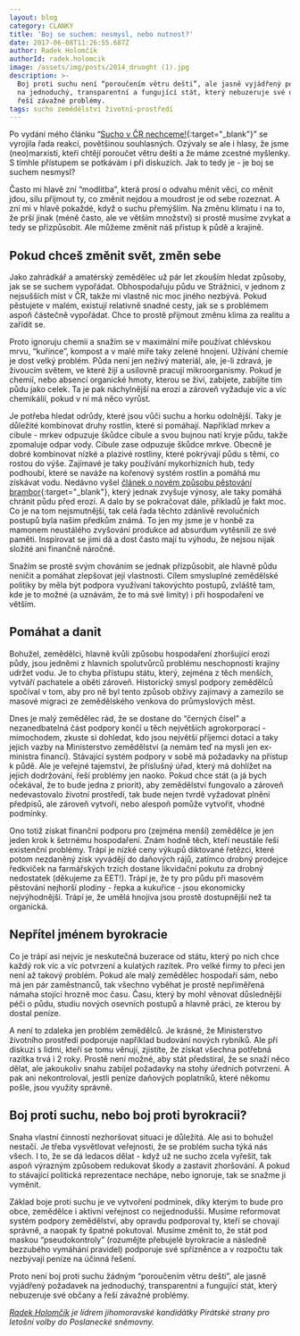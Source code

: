 ```yaml
---
layout: blog
category: CLANKY
title: 'Boj se suchem: nesmysl, nebo nutnost?'
date: 2017-06-08T11:26:55.687Z
author: Radek Holomčík
authorId: radek.holomcik
image: /assets/img/posts/2014_druoght (1).jpg
description: >-
  Boj proti suchu není “poroučením větru dešti”, ale jasně vyjádřený požadavek
  na jednoduchý, transparentní a fungující stát, který nebuzeruje své občany a
  řeší závažné problémy.
tags: sucho zemědělství životní-prostředí
---
```

Po vydání mého článku “[Sucho v ČR nechceme!](https://jihomoravsky.pirati.cz/tiskove-zpravy/sucho-v-r-nechceme.html){:target="_blank"}” se vyrojila řada reakcí, povětšinou souhlasných. Ozývaly se ale i hlasy, že jsme (neo)marxisti, kteří chtějí poroučet větru dešti a že máme zcestné myšlenky. S tímhle přístupem se potkávám i při diskuzích.  Jak to tedy je - je boj se suchem nesmysl?

Často mi hlavě zní “modlitba”, která prosí o odvahu měnit věci, co měnit jdou, sílu přijmout ty, co změnit nejdou a moudrost je od sebe rozeznat. A zní mi v hlavě pokaždé, když o suchu přemýšlím. Na změnu klimatu i na to, že prší jinak (méně často, ale ve větším množství) si prostě musíme zvykat a tedy se přizpůsobit. Ale můžeme změnit náš přístup k půdě a krajině.

## Pokud chceš změnit svět, změn sebe

Jako zahrádkář a amatérský zemědělec už pár let zkouším hledat způsoby, jak se se suchem vypořádat. Obhospodařuju půdu ve Strážnici, v jednom z nejsušších míst v ČR, takže mi vlastně nic moc jiného nezbývá. Pokud pěstujete v malém, existují relativně snadné cesty, jak se s problémem aspoň částečně vypořádat. Chce to prostě přijmout změnu klima za realitu a zařídit se.

Proto ignoruju chemii a snažím se v maximální míře používat chlévskou mrvu, “kuřince”, kompost a v malé míře taky zelené hnojení. Užívání chemie je dost velký problém. Půda není jen neživý materiál, ale, je-li zdravá, je živoucím světem, ve které žijí a usilovně pracují mikroorganismy. Pokud je chemií, nebo absencí organické hmoty, kterou se živí, zabijete, zabíjíte tím půdu jako celek. Ta je pak náchylnější na erozi a zároveň vyžaduje víc a víc chemikálií, pokud v ní má něco vyrůst.

Je potřeba hledat odrůdy, které jsou vůči suchu a horku odolnější. Taky je důležité kombinovat druhy rostlin, které si pomáhají. Například mrkev a cibule - mrkev odpuzuje škůdce cibule a svou bujnou natí kryje půdu, takže zpomaluje odpar vody. Cibule zase odpuzuje škůdce mrkve. Obecně je dobré kombinovat nízké a plazivé rostliny, které pokrývají půdu s těmi, co rostou do výše. Zajímavé je taky používání mykorhizních hub, tedy podhoubí, které se naváže na kořenový systém rostlin a pomáhá mu získávat vodu. Nedávno vyšel [článek o novém způsobu pěstování brambor](http://havlickobrodsky.denik.cz/zpravy_region/novy-zpusob-sazeni-brambor-by-mel-zabranit-erozim-pudy-20170523.html){:target="_blank"}, který jednak zvyšuje výnosy, ale taky pomáhá chránit půdu před erozí. A dalo by se pokračovat dále, příkladů je fakt moc. Co je na tom nejsmutnější, tak celá řada těchto zdánlivě revolučních postupů byla našim předkům známá. To jen my jsme je v honbě za mamonem neustálého zvyšování produkce ad absurdum vytěsnili ze své paměti. Inspirovat se jimi dá a dost často mají tu výhodu, že nejsou nijak složité ani  finančně náročné.

Snažím se prostě svým chováním se jednak přizpůsobit, ale hlavně půdu neničit a pomáhat zlepšovat její vlastnosti. Cílem smysluplné zemědělské politiky by měla být podpora využívaní takovýchto postupů, zvláště tam, kde je to možné (a uznávám, že to má své limity) i při hospodaření ve větším.

## Pomáhat a danit

Bohužel, zemědělci, hlavně kvůli způsobu hospodaření zhoršující erozi půdy, jsou jedněmi z hlavních spolutvůrců problému neschopnosti krajiny udržet vodu. Je to chyba přístupu státu, který, zejména z těch menších, vytváří pachatele a oběti zároveň. Historický smysl podpory zemědělců spočíval v tom, aby pro ně byl tento způsob obživy zajímavý a zamezilo se masové migraci ze zemědělského venkova do průmyslových měst.

Dnes je malý zemědělec rád, že se dostane do “černých čísel” a nezanedbatelná část podpory končí u těch největších agrokorporací - mimochodem, zkuste si dohledat, kdo jsou největší příjemci dotací a taky jejich vazby na Ministerstvo zemědělství (a nemám teď na mysli jen ex-ministra financí). Stávající systém podpory v sobě má požadavky na přístup k půdě. Ale je veřejné tajemství, že příslušný úřad, který má dohlížet na jejich dodržování, řeší problémy jen naoko. Pokud chce stát (a já bych očekával, že to bude jedna z priorit), aby zemědělství fungovalo a zároveň nedevastovalo životní prostředí, tak bude nejen tvrdě vyžadovat plnění předpisů, ale zároveň vytvoří, nebo alespoň pomůže vytvořit, vhodné podmínky.

Ono totiž získat finanční podporu pro (zejména menší) zemědělce je jen jeden krok k šetrnému hospodaření. Znám hodně těch, kteří neustále řeší existenční problémy. Trápí je nízké ceny výkupů diktované řetězci, které potom nezdaněný zisk vyvádějí do daňových rájů, zatímco drobný prodejce ředkviček na farmářských trzích dostane likvidační pokutu za drobný nedostatek (děkujeme za EET!). Trápí je, že ty pro půdu při masovém pěstování nejhorší plodiny - řepka a kukuřice - jsou ekonomicky nejvýhodnější. Trápí je, že umělá hnojiva jsou prostě dostupnější než ta organická.

## Nepřítel jménem byrokracie

Co je trápí asi nejvíc je neskutečná buzerace od státu, který po nich chce každý rok víc a víc potvrzení a kulatých razítek. Pro velké firmy to přeci jen není až takový problém. Pokud ale malý zemědělec hospodaří sám, nebo má jen pár zaměstnanců, tak všechno vyběhat je prostě nepřiměřená námaha stojící hrozně moc času. Času, který by mohl věnovat důslednější péči o půdu, studiu nových osevních postupů a hlavně práci, ze kterou by dostal peníze.

A není to zdaleka jen problém zemědělců. Je krásné, že Ministerstvo životního prostředí podporuje například budování nových rybníků. Ale při diskuzi s lidmi, kteří se tomu věnují, zjistíte, že získat všechna potřebná razítka trvá i 2 roky. Prostě není možné, aby stát předstíral, že se snaží něco dělat, ale jakoukoliv snahu zabíjel požadavky na stohy úředních potvrzení. A pak ani nekontroloval, jestli peníze daňových poplatníků, které někomu pošle, jsou využity správně.

## Boj proti suchu, nebo boj proti byrokracii?

Snaha vlastní činností nezhoršovat situaci je důležitá. Ale asi to bohužel nestačí. Je třeba vysvětlovat veřejnosti, že se problém sucha týká nás všech. I to, že se dá ledacos dělat - když už ne sucho zcela vyřešit, tak aspoň výrazným způsobem redukovat škody a zastavit zhoršování. A pokud to stávající politická reprezentace nechápe, nebo ignoruje, tak se snažme ji vyměnit.

Základ boje proti suchu je ve vytvoření podmínek, díky kterým to bude pro obce, zemědělce i aktivní veřejnost co nejjednodušší. Musíme reformovat systém podpory zemědělství, aby opravdu podporoval ty, kteří se chovají správně, a naopak ty špatné pokutoval. Musíme změnit to, že stát pod maskou “pseudokontroly” (rozumějte přebujelé byrokracie a následně bezzubého vymáhání pravidel) podporuje své spřízněnce a v rozpočtu tak nezbývají peníze na účinná řešení.

Proto není boj proti suchu žádným “poroučením větru dešti”, ale jasně vyjádřený požadavek na jednoduchý, transparentní a fungující stát, který nebuzeruje své občany a řeší závažné problémy.

*[Radek Holomčík](https://jihomoravsky.pirati.cz/lide/radek-holomcik/) je lídrem jihomoravské kandidátky Pirátské strany pro letošní volby do Poslanecké sněmovny.*
